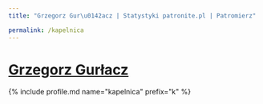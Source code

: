 ```yaml
---
title: "Grzegorz Gur\u0142acz | Statystyki patronite.pl | Patromierz"

permalink: /kapelnica
---
```


# [Grzegorz Gurłacz](https://patronite.pl/kapelnica)

{% include profile.md name="kapelnica" prefix="k" %}

